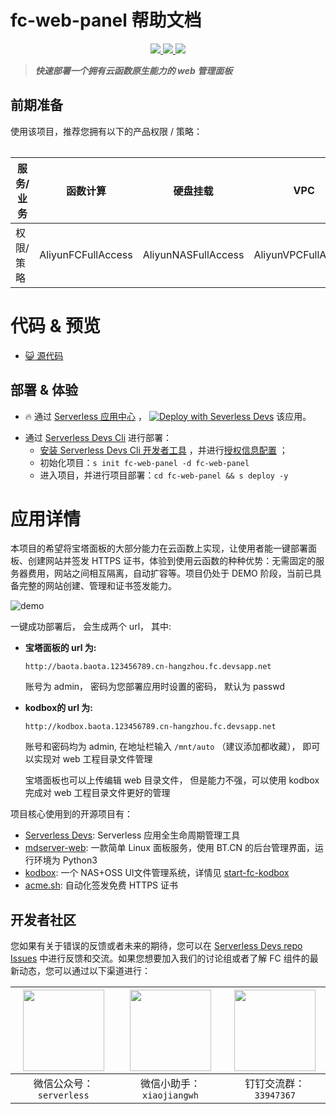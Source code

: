 # fc-web-panel 帮助文档

<p align="center" class="flex justify-center">
    <a href="https://www.serverless-devs.com" class="ml-1">
    <img src="http://editor.devsapp.cn/icon?package=fc-web-panel&type=packageType">
  </a>
  <a href="http://www.devsapp.cn/details.html?name=fc-web-panel" class="ml-1">
    <img src="http://editor.devsapp.cn/icon?package=fc-web-panel&type=packageVersion">
  </a>
  <a href="http://www.devsapp.cn/details.html?name=fc-web-panel" class="ml-1">
    <img src="http://editor.devsapp.cn/icon?package=fc-web-panel&type=packageDownload">
  </a>
</p>

<description>

> ***快速部署一个拥有云函数原生能力的 web 管理面板***

</description>

<table>

## 前期准备
使用该项目，推荐您拥有以下的产品权限 / 策略：

| 服务/业务 | 函数计算 |  硬盘挂载 |  VPC |  其它 |     
| --- |  --- |   --- |   --- |   --- |   
| 权限/策略 | AliyunFCFullAccess |  AliyunNASFullAccess |  AliyunVPCFullAccess |  AliyunECSFullAccess |     


</table>

<codepre id="codepre">

# 代码 & 预览

- [:smiley_cat: 源代码](https://github.com/devsapp/Serverless-Baota)

        

</codepre>

<deploy>

## 部署 & 体验

<appcenter>

- :fire: 通过 [Serverless 应用中心](https://fcnext.console.aliyun.com/applications/create?template=fc-web-panel) ，
[![Deploy with Severless Devs](https://img.alicdn.com/imgextra/i1/O1CN01w5RFbX1v45s8TIXPz_!!6000000006118-55-tps-95-28.svg)](https://fcnext.console.aliyun.com/applications/create?template=fc-web-panel)  该应用。 

</appcenter>

- 通过 [Serverless Devs Cli](https://www.serverless-devs.com/serverless-devs/install) 进行部署：
    - [安装 Serverless Devs Cli 开发者工具](https://www.serverless-devs.com/serverless-devs/install) ，并进行[授权信息配置](https://www.serverless-devs.com/fc/config) ；
    - 初始化项目：`s init fc-web-panel -d fc-web-panel`   
    - 进入项目，并进行项目部署：`cd fc-web-panel && s deploy -y`

</deploy>

<appdetail id="flushContent">

# 应用详情

本项目的希望将宝塔面板的大部分能力在云函数上实现，让使用者能一键部署面板、创建网站并签发 HTTPS 证书，体验到使用云函数的种种优势：无需固定的服务器费用，网站之间相互隔离，自动扩容等。项目仍处于 DEMO 阶段，当前已具备完整的网站创建、管理和证书签发能力。

![demo](https://img.alicdn.com/imgextra/i1/O1CN01AckOp31nfB3cKsA8p_!!6000000005116-0-tps-3048-1336.jpg)

一键成功部署后， 会生成两个 url， 其中:

- **宝塔面板的 url 为:**

  `http://baota.baota.123456789.cn-hangzhou.fc.devsapp.net`

  账号为 admin， 密码为您部署应用时设置的密码， 默认为 passwd

- **kodbox的 url 为:**
  
  `http://kodbox.baota.123456789.cn-hangzhou.fc.devsapp.net`

  账号和密码均为 admin, 在地址栏输入 `/mnt/auto` （建议添加都收藏）， 即可以实现对 web 工程目录文件管理

  宝塔面板也可以上传编辑 web 目录文件， 但是能力不强，可以使用 kodbox 完成对 web 工程目录文件更好的管理

项目核心使用到的开源项目有：

- [Serverless Devs](http://www.serverless-devs.com): Serverless 应用全生命周期管理工具
- [mdserver-web](https://github.com/midoks/mdserver-web): 一款简单 Linux 面板服务，使用 BT.CN 的后台管理界面，运行环境为 Python3
- [kodbox](https://github.com/kalcaddle/kodbox): 一个 NAS+OSS UI文件管理系统，详情见 [start-fc-kodbox](https://github.com/devsapp/start-fc-kodbox)
- [acme.sh](https://acme.sh): 自动化签发免费 HTTPS 证书



</appdetail>

<devgroup>

## 开发者社区

您如果有关于错误的反馈或者未来的期待，您可以在 [Serverless Devs repo Issues](https://github.com/serverless-devs/serverless-devs/issues) 中进行反馈和交流。如果您想要加入我们的讨论组或者了解 FC 组件的最新动态，您可以通过以下渠道进行：

<p align="center">

| <img src="https://serverless-article-picture.oss-cn-hangzhou.aliyuncs.com/1635407298906_20211028074819117230.png" width="130px" > | <img src="https://serverless-article-picture.oss-cn-hangzhou.aliyuncs.com/1635407044136_20211028074404326599.png" width="130px" > | <img src="https://serverless-article-picture.oss-cn-hangzhou.aliyuncs.com/1635407252200_20211028074732517533.png" width="130px" > |
|--- | --- | --- |
| <center>微信公众号：`serverless`</center> | <center>微信小助手：`xiaojiangwh`</center> | <center>钉钉交流群：`33947367`</center> | 

</p>

</devgroup>